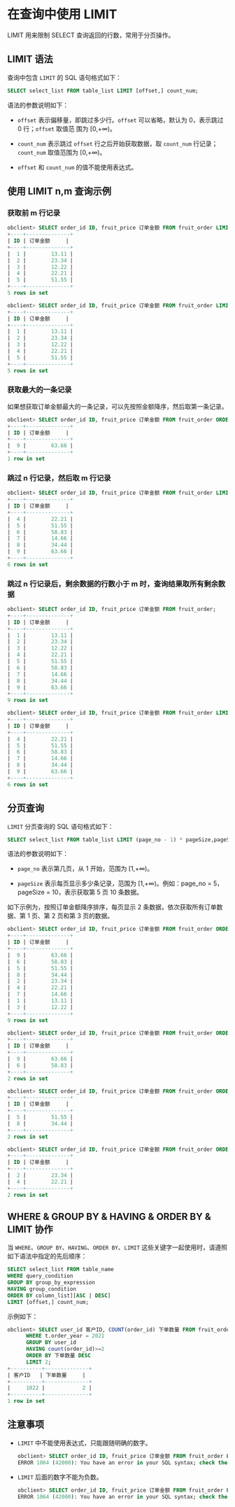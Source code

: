 # 在查询中使用 LIMIT

LIMIT 用来限制 SELECT 查询返回的行数，常用于分页操作。

## LIMIT 语法

查询中包含 `LIMIT` 的 SQL 语句格式如下：

```sql
SELECT select_list FROM table_list LIMIT [offset,] count_num;
```

语法的参数说明如下：

* `offset` 表示偏移量，即跳过多少行。`offset` 可以省略，默认为 0，表示跳过 0 行；`offset` 取值范
  围为 \[0,+∞)。

* `count_num` 表示跳过 `offset` 行之后开始获取数据，取 `count_num` 行记录；`count_num` 取值范围为 \[0,+∞)。

* `offset` 和 `count_num` 的值不能使用表达式。

## 使用 LIMIT n,m 查询示例

### 获取前 m 行记录

```sql
obclient> SELECT order_id ID, fruit_price 订单金额 FROM fruit_order LIMIT 5;
+----+--------------+
| ID | 订单金额     |
+----+--------------+
|  1 |        13.11 |
|  2 |        23.34 |
|  3 |        12.22 |
|  4 |        22.21 |
|  5 |        51.55 |
+----+--------------+
5 rows in set

obclient> SELECT order_id ID, fruit_price 订单金额 FROM fruit_order LIMIT 0,5;
+----+--------------+
| ID | 订单金额     |
+----+--------------+
|  1 |        13.11 |
|  2 |        23.34 |
|  3 |        12.22 |
|  4 |        22.21 |
|  5 |        51.55 |
+----+--------------+
5 rows in set
```

### 获取最大的一条记录

如果想获取订单金额最大的一条记录，可以先按照金额降序，然后取第一条记录。

```sql
obclient> SELECT order_id ID, fruit_price 订单金额 FROM fruit_order ORDER BY fruit_price DESC LIMIT 1;
+----+--------------+
| ID | 订单金额     |
+----+--------------+
|  9 |        63.66 |
+----+--------------+
1 row in set
```

### 跳过 n 行记录，然后取 m 行记录

```sql
obclient> SELECT order_id ID, fruit_price 订单金额 FROM fruit_order LIMIT 3,7;
+----+--------------+
| ID | 订单金额     |
+----+--------------+
|  4 |        22.21 |
|  5 |        51.55 |
|  6 |        58.83 |
|  7 |        14.66 |
|  8 |        34.44 |
|  9 |        63.66 |
+----+--------------+
6 rows in set
```

### 跳过 n 行记录后，剩余数据的行数小于 m 时，查询结果取所有剩余数据

```sql
obclient> SELECT order_id ID, fruit_price 订单金额 FROM fruit_order;
+----+--------------+
| ID | 订单金额     |
+----+--------------+
|  1 |        13.11 |
|  2 |        23.34 |
|  3 |        12.22 |
|  4 |        22.21 |
|  5 |        51.55 |
|  6 |        58.83 |
|  7 |        14.66 |
|  8 |        34.44 |
|  9 |        63.66 |
+----+--------------+
9 rows in set

obclient> SELECT order_id ID, fruit_price 订单金额 FROM fruit_order LIMIT 3,7;
+----+--------------+
| ID | 订单金额     |
+----+--------------+
|  4 |        22.21 |
|  5 |        51.55 |
|  6 |        58.83 |
|  7 |        14.66 |
|  8 |        34.44 |
|  9 |        63.66 |
+----+--------------+
6 rows in set
```

## 分页查询

`LIMIT` 分页查询的 SQL 语句格式如下：

```sql
SELECT select_list FROM table_list LIMIT (page_no - 1) * pageSize,pageSize;
```

语法的参数说明如下：

* `page_no` 表示第几页，从 1 开始，范围为 \[1,+∞)。

* `pageSize` 表示每页显示多少条记录，范围为 \[1,+∞)。例如：page_no = 5，pageSize = 10，表示获取第 5 页 10 条数据。

如下示例为，按照订单金额降序排序，每页显示 2 条数据，依次获取所有订单数据、第 1 页、第 2 页和第 3 页的数据。

```sql
obclient> SELECT order_id ID, fruit_price 订单金额 FROM fruit_order ORDER BY fruit_price DESC;
+----+--------------+
| ID | 订单金额     |
+----+--------------+
|  9 |        63.66 |
|  6 |        58.83 |
|  5 |        51.55 |
|  8 |        34.44 |
|  2 |        23.34 |
|  4 |        22.21 |
|  7 |        14.66 |
|  1 |        13.11 |
|  3 |        12.22 |
+----+--------------+
9 rows in set

obclient> SELECT order_id ID, fruit_price 订单金额 FROM fruit_order ORDER BY fruit_price DESC LIMIT 0,2;
+----+--------------+
| ID | 订单金额     |
+----+--------------+
|  9 |        63.66 |
|  6 |        58.83 |
+----+--------------+
2 rows in set

obclient> SELECT order_id ID, fruit_price 订单金额 FROM fruit_order ORDER BY fruit_price DESC LIMIT 2,2;
+----+--------------+
| ID | 订单金额     |
+----+--------------+
|  5 |        51.55 |
|  8 |        34.44 |
+----+--------------+
2 rows in set

obclient> SELECT order_id ID, fruit_price 订单金额 FROM fruit_order ORDER BY fruit_price DESC LIMIT 4,2;
+----+--------------+
| ID | 订单金额     |
+----+--------------+
|  2 |        23.34 |
|  4 |        22.21 |
+----+--------------+
2 rows in set
```

## WHERE \& GROUP BY \& HAVING \& ORDER BY \& LIMIT 协作

当 `WHERE`、`GROUP BY`、`HAVING`、`ORDER BY`、`LIMIT` 这些关键字一起使用时，请遵照如下语法中指定的先后顺序：

```sql
SELECT select_list FROM table_name
WHERE query_condition  
GROUP BY group_by_expression  
HAVING group_condition 
ORDER BY column_list][ASC | DESC]
LIMIT [offset,] count_num;
```

示例如下：

```sql
obclient> SELECT user_id 客户ID, COUNT(order_id) 下单数量 FROM fruit_order t
      WHERE t.order_year = 2021
      GROUP BY user_id
      HAVING count(order_id)>=2
      ORDER BY 下单数量 DESC
      LIMIT 2;
+----------+--------------+
| 客户ID   | 下单数量     |
+----------+--------------+
|     1022 |            2 |
+----------+--------------+
1 row in set
```

## 注意事项

* `LIMIT` 中不能使用表达式，只能跟随明确的数字。

  ```sql
  obclient> SELECT order_id ID, fruit_price 订单金额 FROM fruit_order LIMIT 3+1,7;
  ERROR 1064 (42000): You have an error in your SQL syntax; check the manual that corresponds to your OceanBase version for the right syntax to use near '+1,7' at line 1
  ```

* `LIMIT` 后面的数字不能为负数。

  ```sql
  obclient> SELECT order_id ID, fruit_price 订单金额 FROM fruit_order LIMIT -3;
  ERROR 1064 (42000): You have an error in your SQL syntax; check the manual that corresponds to your OceanBase version for the right syntax to use near '-3' at line 1
  ```
